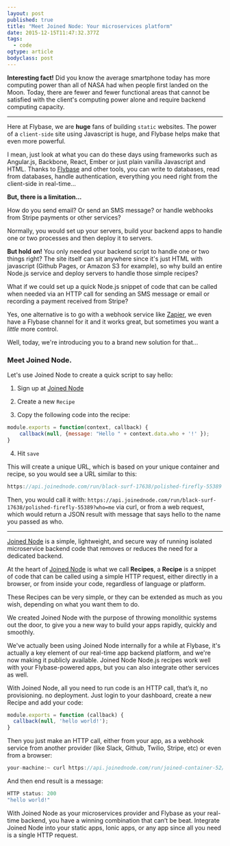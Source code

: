```yaml
---
layout: post 
published: true 
title: "Meet Joined Node: Your microservices platform" 
date: 2015-12-15T11:47:32.377Z 
tags:
  - code
ogtype: article 
bodyclass: post 
---
```


**Interesting fact!** Did you know the average smartphone today has more computing power than all of NASA had when people first landed on the Moon. Today, there are fewer and fewer functional areas that cannot be satisfied with the client's computing power alone and require backend computing capacity.

---

Here at Flybase, we are **huge** fans of building `static` websites. The power of a `client-side` site using Javascript is huge, and Flybase helps make that even more powerful.

I mean, just look at what you can do these days using frameworks such as Angular.js, Backbone, React, Ember or just plain vanilla Javascript and HTML. Thanks to [Flybase](http://flybase.io) and other tools, you can write to databases, read from databases, handle authentication, everything you need right from the client-side in real-time...

**But, there is a limitation...**

How do you send email? Or send an SMS message? or handle webhooks from Stripe payments or other services?

Normally, you would set up your servers, build your backend apps to handle one or two processes and then deploy it to servers.

**But hold on!** You only needed your backend script to handle one or two things right? The site itself can sit anywhere since it's just HTML with javascript (Github Pages, or Amazon S3 for example), so why build an entire Node.js service and deploy servers to handle those simple recipes?

What if we could set up a quick Node.js snippet of code that can be called when needed via an HTTP call for sending an SMS message or email or recording a payment received from Stripe?

Yes, one alternative is to go with a webhook service like [Zapier](http://zapier.com), we even have a Flybase channel for it and it works great, but sometimes you want a *little* more control.

Well, today, we're introducing you to a brand new solution for that...

### Meet Joined Node.

Let's use Joined Node to create a quick script to say hello:

1) Sign up at [Joined Node](https://app.joinednode.com)

2) Create a new `Recipe`

3) Copy the following code into the recipe:

```javascript
module.exports = function(context, callback) { 
	callback(null, {message: "Hello " + context.data.who + '!' }); 
}
```

4) Hit `save`

This will create a unique URL, which is based on your unique container and recipe, so you would see a URL similar to this:

```javascript
https://api.joinednode.com/run/black-surf-17638/polished-firefly-55389
```

Then, you would call it with: `https://api.joinednode.com/run/black-surf-17638/polished-firefly-55389?who=me` via curl, or from a web request, which would return a JSON result with message that says hello to the name you passed as who.

---

[Joined Node](https://joinednode.com) is a simple, lightweight, and secure way of running isolated microservice backend code that removes or reduces the need for a dedicated backend.

At the heart of [Joined Node](https://joinednode.com) is what we call **Recipes**,  a **Recipe** is a snippet of code that can be called using a simple HTTP request, either directly in a browser, or from inside your code, regardless of language or platform. 

These Recipes can be very simple, or they can be extended as much as you wish, depending on what you want them to do.

We created Joined Node with the purpose of throwing monolithic systems out the door, to give you a new way to build your apps rapidly, quickly and smoothly.

We've actually been using Joined Node internally for a while at Flybase, it's actually a key element of our real-time app backend platform, and we're now making it publicly available. Joined Node Node.js recipes work well with your Flybase-powered apps, but you can also integrate other services as well.

With Joined Node, all you need to run code is an HTTP call, that’s it, no provisioning. no deployment. Just login to your dashboard, create a new Recipe and add your code:

```javascript
module.exports = function (callback) {
  callback(null, 'hello world!');
}
```

Then you just make an HTTP call, either from your app, as a webhook service from another provider (like Slack, Github, Twilio, Stripe, etc) or even from a browser:

```javascript
your-machine:~ curl https://api.joinednode.com/run/joined-container-52/hello
```

And then end result is a message:

```javascript
HTTP status: 200
"hello world!"
```

With Joined Node as your microservices provider and Flybase as your real-time backend, you have a winning combination that can’t be beat. 
Integrate Joined Node into your static apps, Ionic apps, or any app since all you need is a single HTTP request.
